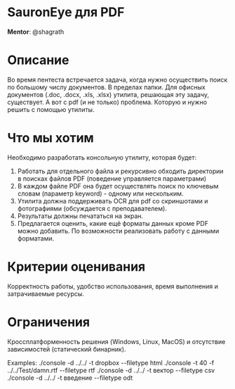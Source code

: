 # SauronEye для PDF

**Mentor**: @shagrath

# Описание

Во время пентеста встречается задача, когда нужно осуществить поиск по большому числу документов. В пределах папки. Для офисных документов (.doc, .docx, .xls, .xlsx) утилита, решающая эту задачу, существует. А вот с pdf (и не только) проблема. Которую и нужно решить с помощью утилиты.

# Что мы хотим

Необходимо разработать консольную утилиту, которая будет:

1. Работать для отдельного файла и рекурсивно обходить директории в поисках файлов PDF (поведение управляется параметрами) 
2. В каждом файле PDF она будет осуществлять поиск по ключевым словам (параметр keyword) - одному или нескольким. 
3. Утилита должна поддерживать OCR для pdf со скриншотами и фотографиями (обсуждается с преподавателем).
4. Результаты должны печататься на экран.
5. Предлагается оценить, какие ещё форматы данных кроме PDF можно добавить. По возможности реализовать работу с данными форматами.

# Критерии оценивания

Корректность работы, удобство использования, время выполнения и затрачиваемые ресурсы.

# Ограничения

Кроссплатформенность решения (Windows, Linux, MacOS) и отсутствие зависимостей (статический бинарник).

Examples:
./console -d ../../ -t dropbox --filetype html
./console  -t 40 -f ../../Test/damn.rtf --filetype rtf
./console -d ../../ -t вектор --filetype csv
./console -d ../../ -t введение --filetype odt
